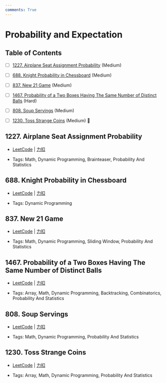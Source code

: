 ```yaml
---
comments: True
---
```


# Probability and Expectation

## Table of Contents

- [ ] [1227. Airplane Seat Assignment Probability](#1227-airplane-seat-assignment-probability) (Medium)
- [ ] [688. Knight Probability in Chessboard](#688-knight-probability-in-chessboard) (Medium)
- [ ] [837. New 21 Game](#837-new-21-game) (Medium)
- [ ] [1467. Probability of a Two Boxes Having The Same Number of Distinct Balls](#1467-probability-of-a-two-boxes-having-the-same-number-of-distinct-balls) (Hard)
- [ ] [808. Soup Servings](#808-soup-servings) (Medium)
- [ ] [1230. Toss Strange Coins](#1230-toss-strange-coins) (Medium) 👑


## 1227. Airplane Seat Assignment Probability

-    [LeetCode](https://leetcode.com/problems/airplane-seat-assignment-probability/) | [力扣](https://leetcode.cn/problems/airplane-seat-assignment-probability/)

-   Tags: Math, Dynamic Programming, Brainteaser, Probability And Statistics



## 688. Knight Probability in Chessboard

-    [LeetCode](https://leetcode.com/problems/knight-probability-in-chessboard/) | [力扣](https://leetcode.cn/problems/knight-probability-in-chessboard/)

-   Tags: Dynamic Programming



## 837. New 21 Game

-    [LeetCode](https://leetcode.com/problems/new-21-game/) | [力扣](https://leetcode.cn/problems/new-21-game/)

-   Tags: Math, Dynamic Programming, Sliding Window, Probability And Statistics



## 1467. Probability of a Two Boxes Having The Same Number of Distinct Balls

-    [LeetCode](https://leetcode.com/problems/probability-of-a-two-boxes-having-the-same-number-of-distinct-balls/) | [力扣](https://leetcode.cn/problems/probability-of-a-two-boxes-having-the-same-number-of-distinct-balls/)

-   Tags: Array, Math, Dynamic Programming, Backtracking, Combinatorics, Probability And Statistics



## 808. Soup Servings

-    [LeetCode](https://leetcode.com/problems/soup-servings/) | [力扣](https://leetcode.cn/problems/soup-servings/)

-   Tags: Math, Dynamic Programming, Probability And Statistics



## 1230. Toss Strange Coins

-    [LeetCode](https://leetcode.com/problems/toss-strange-coins/) | [力扣](https://leetcode.cn/problems/toss-strange-coins/)

-   Tags: Array, Math, Dynamic Programming, Probability And Statistics



